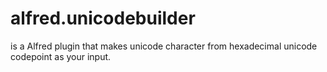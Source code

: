 # alfred.unicodebuilder

is a Alfred plugin that makes unicode character from hexadecimal unicode codepoint as your input.


